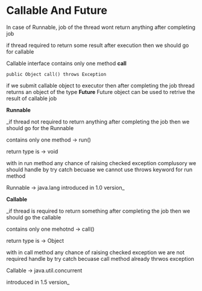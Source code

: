 # **Callable And Future**

In case of Runnable, job of the thread wont return anything after completing job

if thread required to return some result after execution then we should go for callable

Callable interface contains only one method **call**

`public Object call() throws Exception`

if we submit callable object to executor then after completing the job
thread returns an object of the type **Future**
Future object can be used to retrive the result of callable job


**Runnable**

_if thread not required to return anything after completing the job then
we should go for the Runnable

contains only one method -> run()

return type is -> void

with in run method any chance of raising checked exception complusory we should handle by try catch becuase we cannot use throws keyword for run method

Runnable -> java.lang
introduced in 1.0 version_


**Callable**

_if thread is required to return something after completing the job then we should go the callable

contains only one mehotnd -> call()

return type is -> Object

with in call method any chance of raising checked exception we are not required handle by try catch becuase call method already thrwos exception


Callable -> java.util.concurrent

introduced in 1.5 version_